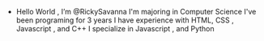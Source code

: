 -  Hello World , I’m @RickySavanna
  I'm majoring in Computer Science 
  I've been programing for 3 years 
  I have experience with HTML, CSS , Javascript , and C++
  I specialize in Javascript , and Python
<!---
RickySavanna/RickySavanna is a ✨ special ✨ repository because its `README.md` (this file) appears on your GitHub profile.
You can click the Preview link to take a look at your changes.
--->
